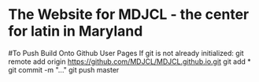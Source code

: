 # The Website for MDJCL - the center for latin in Maryland

#To Push Build Onto Github User Pages
If git is not already initialized:
    git remote add origin https://github.com/MDJCL/MDJCL.github.io.git
    git add *
    git commit -m "..."
    git push master
